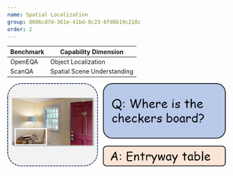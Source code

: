 ```yaml
---
name: Spatial Localization
group: 0686cd7d-361e-41bd-8c23-6fd6b19c218c
order: 2
---
```


<div class="row">
<div class="col-8">

| **Benchmark** | **Capability Dimension**    |
| ------------- | --------------------------- |
| OpenEQA       | Object Localization         |
| ScanQA        | Spatial Scene Understanding |

</div>

<div class="col-4">

![alt text](spatialLocalization.png)

</div>

</div>
